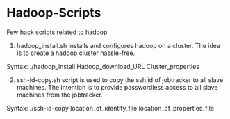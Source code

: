 Hadoop-Scripts
==============

Few hack scripts related to hadoop

1) hadoop_install.sh installs and configures hadoop on a cluster. The idea is to create a hadoop cluster hassle-free.

Syntax: ./hadoop_install Hadoop_download_URL Cluster_properties

2) ssh-id-copy.sh script is used to copy the ssh id of jobtracker to all slave machines. The intention is to provide passwordless access to all slave machines from the jobtracker.

Syntax: ./ssh-id-copy location_of_identity_file location_of_properties_file


